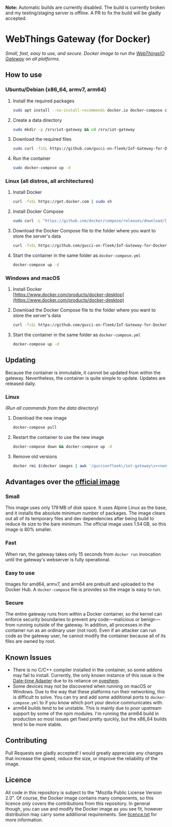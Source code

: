 **Note:** Automatic builds are currently disabled. The build is currently broken and my testing/staging server is offline. A PR to fix the build will be gladly accepted.
# WebThings Gateway (for Docker)
*Small, fast, easy to use, and secure. Docker image to run the [WebThingsIO Gateway](https://webthings.io/) on all platforms.*

## How to use
### Ubuntu/Debian (x86_64, armv7, arm64)
1. Install the required packages
    ```bash
    sudo apt install --no-install-recommends docker.io docker-compose curl
    ```
2. Create a data directory
    ```bash
    sudo mkdir -p /srv/iot-gateway && cd /srv/iot-gateway
    ```
3. Download the required files
    ```bash
    sudo curl -fsSL https://github.com/gucci-on-fleek/IoT-Gateway-for-Docker/raw/master/docker-compose.yml -o docker-compose.yml && sudo docker-compose pull
    ```
4. Run the container
    ```bash
    sudo docker-compose up -d
    ```

### Linux (all distros, all architectures)
1. Install Docker
    ```bash
    curl -fsSL https://get.docker.com | sudo sh
    ```
2. Install Docker Compose
    ```bash
    sudo curl -L "https://github.com/docker/compose/releases/download/latest/docker-compose-$(uname -s)-$(uname -m)" -o /usr/local/bin/docker-compose; sudo chmod +x /usr/local/bin/docker-compose
    ```
3. Download the Docker Compose file to the folder where you want to store the server's data
    ```bash
    curl -fsSL https://github.com/gucci-on-fleek/IoT-Gateway-for-Docker/raw/master/docker-compose.yml -o docker-compose.yml
    ```
4. Start the container in the same folder as `docker-compose.yml`  
    ```bash
    docker-compose up -d
    ```

### Windows and macOS
1. Install Docker  
    [https://www.docker.com/products/docker-desktop](https://www.docker.com/products/docker-desktop)

2. Download the Docker Compose file to the folder where you want to store the server's data  
    ```bash
    curl -fsSL https://github.com/gucci-on-fleek/IoT-Gateway-for-Docker/raw/master/docker-compose-mac-win.yml -o docker-compose.yml
    ```    
3. Start the container in the same folder as `docker-compose.yml`  
    ```bash
    docker-compose up -d
    ```

## Updating
Because the container is immutable, it cannot be updated from within the gateway. Nevertheless, the container is quite simple to update. Updates are released daily.

### Linux
*(Run all commands from the data directory)*
1. Download the new image
    ```bash
    docker-compose pull
    ```
2. Restart the container to use the new image
    ```bash
    docker-compose down && docker-compose up -d
    ```
3. Remove old versions
    ```bash
    docker rmi $(docker images | awk '/guccionfleek\/iot-gateway\s+<none>\s+[A-z0-9].*$/{print $3}')
    ```

## Advantages over the [official image](https://hub.docker.com/r/webthingsio/gateway)
### Small
This image uses only 179 MB of disk space. It uses Alpine Linux as the base, and it installs the absolute minimum number of packages. The image clears out all of its temporary files and dev dependencies after being build to reduce its size to the bare minimum. The official image uses 1.54 GB, so this image is 80% smaller.

### Fast
When ran, the gateway takes only 15 seconds from `docker run` invocation until the gateway's webserver is fully operational.

### Easy to use
Images for amd64, armv7, and arm64 are prebuilt and uploaded to the Docker Hub. A `docker-compose` file is provides so the image is easy to run.

### Secure
The entire gateway runs from within a Docker container, so the kernel can enforce security boundaries to prevent any code — malicious or benign — from running outside of the gateway. In addition, all processes in the container run as an ordinary user (not root). Even if an attacker can run code as the gateway user, he cannot modify the container because all of its files are owned by root.

## Known Issues
- There is no C/C++ compiler installed in the container, so some addons may fail to install. Currently, the only known instance of this issue is the [Date-time Adapter](https://github.com/tomasy/date-time-adapter) due to its reliance on [pyephem](https://pypi.org/project/pyephem/).
- Some devices may not be discovered when running on macOS or Windows. Due to the way that these platforms run their networking, this is difficult to solve. You can try and add some additional ports to `docker-compose.yml` to if you know which port your device communicates with.
- arm64 builds tend to be unstable. This is mainly due to poor upstream support by some of the npm modules. I'm running the arm64 build in production so most issues get fixed pretty quickly, but the x86_64 builds tend to be more stable. 

## Contributing
Pull Requests are gladly accepted! I would greatly appreciate any changes that increase the speed, reduce the size, or improve the reliability of the image.

## Licence
All code in this repository is subject to the "Mozilla Public License Version 2.0". Of course, the Docker image contains many components, so this licence _only_ covers the contributions from this repository. In general though, you can use and modify the Docker image as you see fit, however distribution may carry some additional requirements. See [licence.txt](https://github.com/gucci-on-fleek/IoT-Gateway-for-Docker/blob/master/licence.txt) for more information.
